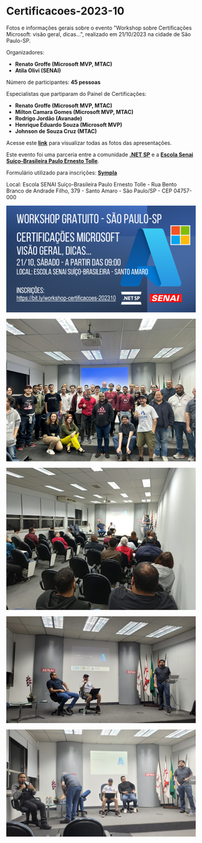 # Certificacoes-2023-10
Fotos e informações gerais sobre o evento "Workshop sobre Certificações Microsoft: visão geral, dicas...", realizado em 21/10/2023 na cidade de São Paulo-SP.

Organizadores:
- **Renato Groffe (Microsoft MVP, MTAC)**
- **Atila Olivi (SENAI)**

Número de participantes: **45 pessoas**

Especialistas que partiparam do Painel de Certificações:
- **Renato Groffe (Microsoft MVP, MTAC)**
- **Milton Camara Gomes (Microsoft MVP, MTAC)**
- **Rodrigo Jordão (Avanade)**
- **Henrique Eduardo Souza (Microsoft MVP)**
- **Johnson de Souza Cruz (MTAC)**

Acesse este [**link**](/img/) para visualizar todas as fotos das apresentações.

Este evento foi uma parceria entre a comunidade [**.NET SP**](https://www.meetup.com/dotnet-Sao-Paulo/) e a [**Escola Senai Suíço-Brasileira Paulo Ernesto Tolle**](https://suicobrasileira.sp.senai.br/).

Formulário utilizado para inscrições: [**Sympla**](https://www.sympla.com.br/evento/workshop-sobre-certificacoes-microsoft-visao-geral-dicas-gratuito-e-presencial/2191461)

Local: Escola SENAI Suíço-Brasileira Paulo Ernesto Tolle - Rua Bento Branco de Andrade Filho, 379 - Santo Amaro - São Paulo/SP - CEP 04757-000

![Banner do evento](img/banner.png)

![Publico](img/04.jpg)

![Painel 1](img/01.jpg)

![Painel 2](img/02.jpg)

![Painel 3](img/03.jpg)